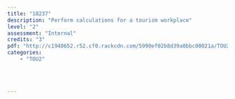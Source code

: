 ```yaml
---
title: "18237"
description: "Perform calculations for a tourism workplace"
level: "2"
assessment: "Internal"
credits: "3"
pdf: "http://c1940652.r52.cf0.rackcdn.com/5990ef02b8d39a0bbc00021a/TOU2-18237.pdf"
categories:
    - "TOU2"
    
    
    
    
---
```

